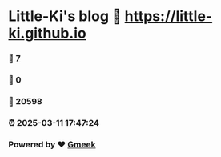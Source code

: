 # Little-Ki's blog :link: https://little-ki.github.io 
### :page_facing_up: [7](https://little-ki.github.io/tag.html) 
### :speech_balloon: 0 
### :hibiscus: 20598 
### :alarm_clock: 2025-03-11 17:47:24 
### Powered by :heart: [Gmeek](https://github.com/Meekdai/Gmeek)
